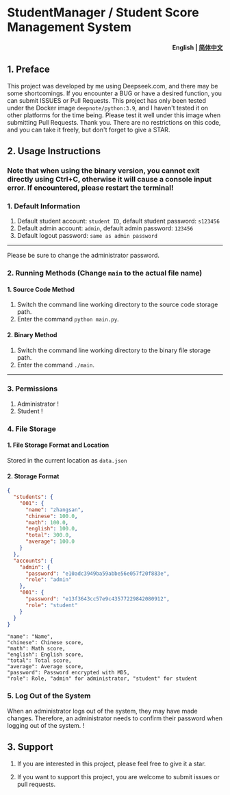 # StudentManager / Student Score Management System
<h4 align="right"><strong>English</strong> | <a href="README.md">简体中文</a>

## 1. Preface
This project was developed by me using Deepseek.com, and there may be some shortcomings. If you encounter a BUG or have a desired function, you can submit ISSUES or Pull Requests. This project has only been tested under the Docker image `deepnote/python:3.9`, and I haven't tested it on other platforms for the time being. Please test it well under this image when submitting Pull Requests. Thank you. There are no restrictions on this code, and you can take it freely, but don't forget to give a STAR.

## 2. Usage Instructions
### Note that when using the binary version, you cannot exit directly using Ctrl+C, otherwise it will cause a console input error. If encountered, please restart the terminal!
### 1. Default Information
1. Default student account: `student ID`, default student password: `s123456`
2. Default admin account: `admin`, default admin password: `123456`
3. Default logout password: `same as admin password`
---
Please be sure to change the administrator password.
### 2. Running Methods (Change `main` to the actual file name)
#### 1. Source Code Method
1. Switch the command line working directory to the source code storage path.
2. Enter the command `python main.py`.
#### 2. Binary Method
1. Switch the command line working directory to the binary file storage path.
2. Enter the command `./main`.
---
### 3. Permissions
1. Administrator ! [](images/001.jpeg)
2. Student ! [](images/002.png)
### 4. File Storage
#### 1. File Storage Format and Location
Stored in the current location as `data.json`
#### 2. Storage Format
```json
{
  "students": {
    "001": {
      "name": "zhangsan",
      "chinese": 100.0,
      "math": 100.0,
      "english": 100.0,
      "total": 300.0,
      "average": 100.0
    }
  },
  "accounts": {
    "admin": {
      "password": "e10adc3949ba59abbe56e057f20f883e",
      "role": "admin"
    },
    "001": {
      "password": "e13f3643cc57e9c43577229842080912",
      "role": "student"
    }
  }
}
```
```
"name": "Name",
"chinese": Chinese score,
"math": Math score,
"english": English score,
"total": Total score,
"average": Average score,
"password": Password encrypted with MD5,
"role": Role, "admin" for administrator, "student" for student 
```
### 5. Log Out of the System
When an administrator logs out of the system, they may have made changes. Therefore, an administrator needs to confirm their password when logging out of the system. ! [](images/003.png)
## 3. Support
1. If you are interested in this project, please feel free to give it a star.

2. If you want to support this project, you are welcome to submit issues or pull requests.
